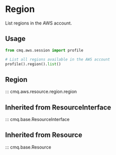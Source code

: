 # Region

List regions in the AWS account.

## Usage

```python
from cmq.aws.session import profile

# List all regions available in the AWS account
profile().region().list()
```

## Region
::: cmq.aws.resource.region.region

## Inherited from ResourceInterface
::: cmq.base.ResourceInterface
## Inherited from Resource
::: cmq.base.Resource